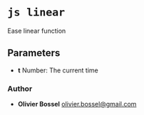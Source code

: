 


<!-- @namespace    sugar.js.easing -->
<!-- @name    linear -->

# ```js linear ```


Ease linear function

## Parameters

- **t**  Number: The current time




### Author
- **Olivier Bossel** <a href="mailto:olivier.bossel@gmail.com">olivier.bossel@gmail.com</a> 



